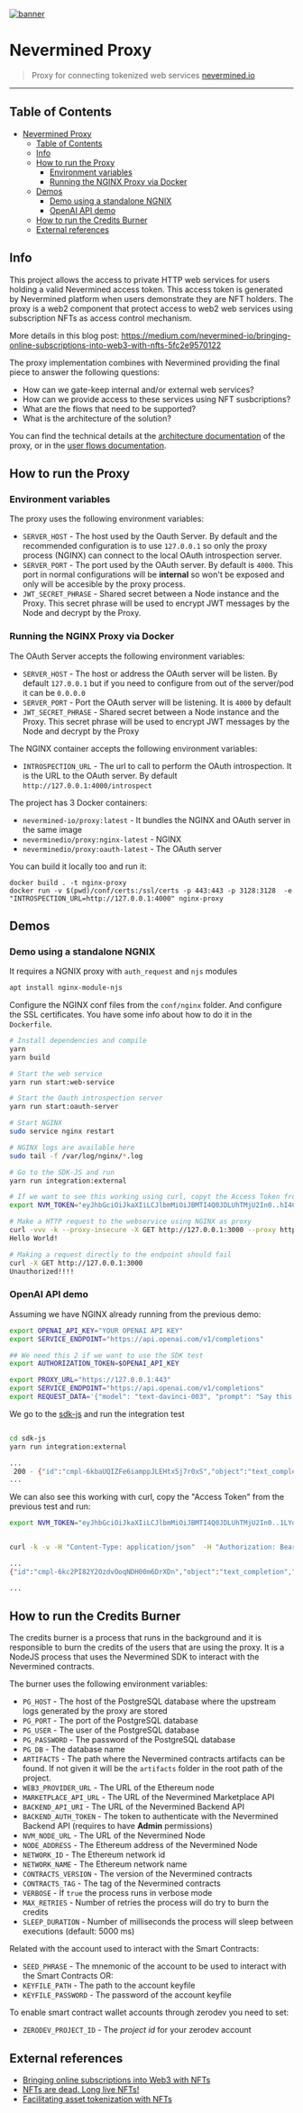 [![banner](https://raw.githubusercontent.com/nevermined-io/assets/main/images/logo/banner_logo.png)](https://nevermined.io)

# Nevermined Proxy

> Proxy for connecting tokenized web services
> [nevermined.io](https://nevermined.io)

---

## Table of Contents

- [Nevermined Proxy](#nevermined-proxy)
  - [Table of Contents](#table-of-contents)
  - [Info](#info)
  - [How to run the Proxy](#how-to-run-the-proxy)
    - [Environment variables](#environment-variables)
    - [Running the NGINX Proxy via Docker](#running-the-nginx-proxy-via-docker)
  - [Demos](#demos)
    - [Demo using a standalone NGNIX](#demo-using-a-standalone-ngnix)
    - [OpenAI API demo](#openai-api-demo)
  - [How to run the Credits Burner](#how-to-run-the-credits-burner)
  - [External references](#external-references)

## Info

This project allows the access to private HTTP web services for users holding a valid Nevermined access token. This access token is
generated by Nevermined platform when users demonstrate they are NFT holders. The proxy is a web2 component that protect access
to web2 web services using subscription NFTs as access control mechanism.

More details in this blog post:
https://medium.com/nevermined-io/bringing-online-subscriptions-into-web3-with-nfts-5fc2e9570122

The proxy implementation combines with Nevermined providing the final piece to answer the following questions:

- How can we gate-keep internal and/or external web services?
- How can we provide access to these services using NFT susbcriptions?
- What are the flows that need to be supported?
- What is the architecture of the solution?

You can find the technical details at the [architecture documentation](docs/index.mdx) of the proxy, or in the [user flows documentation](docs/user-flows.md).

## How to run the Proxy

### Environment variables

The proxy uses the following environment variables:

- `SERVER_HOST` - The host used by the Oauth Server. By default and the recommended configuration is to use `127.0.0.1` so only the proxy process (NGINX) can connect to the local OAuth introspection server.
- `SERVER_PORT` - The port used by the OAuth server. By default is `4000`. This port in normal configurations will be **internal** so won't be exposed and only will be accesible by the proxy process.
- `JWT_SECRET_PHRASE` - Shared secret between a Node instance and the Proxy. This secret phrase will be used to encrypt JWT messages by the Node and decrypt by the Proxy.

### Running the NGINX Proxy via Docker

The OAuth Server accepts the following environment variables:

- `SERVER_HOST` - The host or address the OAuth server will be listen. By default `127.0.0.1` but if you need to configure from out of the server/pod it can be `0.0.0.0`
- `SERVER_PORT` - Port the OAuth server will be listening. It is `4000` by default
- `JWT_SECRET_PHRASE` - Shared secret between a Node instance and the Proxy. This secret phrase will be used to encrypt JWT messages by the Node and decrypt by the Proxy

The NGINX container accepts the following environment variables:

- `INTROSPECTION_URL` - The url to call to perform the OAuth introspection. It is the URL to the OAuth server. By default `http://127.0.0.1:4000/introspect`

The project has 3 Docker containers:

- `nevermined-io/proxy:latest` - It bundles the NGINX and OAuth server in the same image
- `neverminedio/proxy:nginx-latest` - NGINX
- `neverminedio/proxy:oauth-latest` - The OAuth server

You can build it locally too and run it:

```
docker build . -t nginx-proxy
docker run -v $(pwd)/conf/certs:/ssl/certs -p 443:443 -p 3128:3128  -e "INTROSPECTION_URL=http://127.0.0.1:4000" nginx-proxy
```

## Demos

### Demo using a standalone NGNIX

It requires a NGNIX proxy with `auth_request` and `njs` modules

```bash
apt install nginx-module-njs
```

Configure the NGINX conf files from the `conf/nginx` folder. And configure the SSL certificates. You have some info about how to do it in the `Dockerfile`.

```bash
# Install dependencies and compile
yarn
yarn build

# Start the web service
yarn run start:web-service

# Start the Oauth introspection server
yarn run start:oauth-server

# Start NGINX
sudo service nginx restart

# NGINX logs are available here
sudo tail -f /var/log/nginx/*.log

# Go to the SDK-JS and run
yarn run integration:external

# If we want to see this working using curl, copyt the Access Token from the previous test and export as `NVM_TOKEN` env var
export NVM_TOKEN="eyJhbGciOiJkaXIiLCJlbmMiOiJBMTI4Q0JDLUhTMjU2In0..hI4CMYSs0tqFYdof4hFiUw.2jK41Lgpua6XKZtFvqwjQS3gJDbSs0DVDMNnSW55NVOKVqQqBA1RE2InYpUY3aVJsqdsQ1nT5KpNH-MfwCyk85paoMSTiuHOW1t0bN8dB7PwyMkM5Ubf-8bg3q3rIEpDT7QtQ2M7YbP1t3HL8jhJZDStJ_2AYnumUvCVmKDtPUe_FmVdPcW66ta-d3YWKXkwKN1Ajrdnlsav58f-u6wE-qck_UtzqMpOI1ePmK3I-FBTYtSnpyUZrQu3XOXV2TR23kKaUtclhSdtHSMQHug__5Oe2Ibo3QI0AauThAHD6q98BL3iZn9fH2aCsUP2uFifRc0kC2PrWCz1F1upmaKWg2oJ9Yh9YADA95mcOjH_KSM.7tYdcSQ-AS9zdROBRUOh1g"

# Make a HTTP request to the webservice using NGINX as proxy
curl -vvv -k --proxy-insecure -X GET http://127.0.0.1:3000 --proxy http://127.0.0.1:3128 -H "Authorization: Bearer $NVM_TOKEN"
Hello World!

# Making a request directly to the endpoint should fail
curl -X GET http://127.0.0.1:3000
Unauthorized!!!!

```

### OpenAI API demo

Assuming we have NGINX already running from the previous demo:

```bash
export OPENAI_API_KEY="YOUR OPENAI API KEY"
export SERVICE_ENDPOINT="https://api.openai.com/v1/completions"

## We need this 2 if we want to use the SDK test
export AUTHORIZATION_TOKEN=$OPENAI_API_KEY

export PROXY_URL="https://127.0.0.1:443"
export SERVICE_ENDPOINT="https://api.openai.com/v1/completions"
export REQUEST_DATA='{"model": "text-davinci-003", "prompt": "Say this is a test", "temperature": 0, "max_tokens": 7}'
```

We go to the [sdk-js](https://github.com/nevermined-io/sdk-js/) and run the integration test

```bash

cd sdk-js
yarn run integration:external

...
 200 - {"id":"cmpl-6kbaUQIZFe6iamppJLEHtx5j7r0xS","object":"text_completion","created":1676565594,"model":"text-davinci-003","choices":[{"text":"\n\nThis is indeed a test","index":0,"logprobs":null,"finish_reason":"length"}],"usage":{"prompt_tokens":5,"completion_tokens":7,"total_tokens":12}}
...

```

We can also see this working with curl, copy the "Access Token" from the previous test and run:

```bash
export NVM_TOKEN="eyJhbGciOiJkaXIiLCJlbmMiOiJBMTI4Q0JDLUhTMjU2In0..1LYqALYanLBQPmsMvPP0ug.For0wiUUMVUAxB6vvhhSjCjSucfb8dgf5pz3v-YJPxiDZ5QMr7oB5ShSUh9OErlDShmqumd-rWRcqfXuns7R6FvDMC457jTZe6P2YyFZ_rsU3TLBiv6cyF7Br3B-wshZIaG_MiKoCZqZQJXtIbZhIx4TXdtJc7yKLSRkMP_-kSMROLKlrKuwWuLow6_5G-aOyqJkU0CdZJ-iEY42eh4L0YYALZ3LZlDII-Wv45pPm6Yki3DcgCYfpZ7zSEHJpoSXm3wCB4FJ7enKPxQ02ViRMwwJldvQzrPO2XMbGAmg7OVxMN2iI6PaenUQSO76toX04cgsEnEimKUOifY0Gl_MBBFr4R0AAoCdCW7Jxxq0VBsy1H8qVRb29rR2Ql2IRmOX.1ZN258dHRBHZewKNDhwFbQ"


curl -k -v -H "Content-Type: application/json"  -H "Authorization: Bearer $NVM_TOKEN" -d "$REQUEST_DATA" -H "Host: api.openai.com" https://127.0.0.1:443/v1/completions

...
{"id":"cmpl-6kc2PI82Y2OzdvOoqNDH00m6DrXDn","object":"text_completion","created":1676567325,"model":"text-davinci-003","choices":[{"text":"\n\nThis is indeed a test","index":0,"logprobs":null,"finish_reason":"length"}],"usage":{"prompt_tokens":5,"completion_tokens":7,"total_tokens":12}}

...
```

## How to run the Credits Burner

The credits burner is a process that runs in the background and it is responsible to burn the credits of the users that are using the proxy. It is a NodeJS process that uses the Nevermined SDK to interact with the Nevermined contracts.

The burner uses the following environment variables:

- `PG_HOST` - The host of the PostgreSQL database where the upstream logs generated by the proxy are stored
- `PG_PORT` - The port of the PostgreSQL database
- `PG_USER` - The user of the PostgreSQL database
- `PG_PASSWORD` - The password of the PostgreSQL database
- `PG_DB` - The database name
- `ARTIFACTS` - The path where the Nevermined contracts artifacts can be found. If not given it will be the `artifacts` folder in the root path of the project.
- `WEB3_PROVIDER_URL` - The URL of the Ethereum node
- `MARKETPLACE_API_URL` - The URL of the Nevermined Marketplace API
- `BACKEND_API_URI` - The URL of the Nevermined Backend API
- `BACKEND_AUTH_TOKEN` - The token to authenticate with the Nevermined Backend API (requires to have **Admin** permissions)
- `NVM_NODE_URL` - The URL of the Nevermined Node
- `NODE_ADDRESS` - The Ethereum address of the Nevermined Node
- `NETWORK_ID` - The Ethereum network id
- `NETWORK_NAME` - The Ethereum network name
- `CONTRACTS_VERSION` - The version of the Nevermined contracts
- `CONTRACTS_TAG` - The tag of the Nevermined contracts
- `VERBOSE` - If `true` the process runs in verbose mode
- `MAX_RETRIES` - Number of retries the process will do try to burn the credits
- `SLEEP_DURATION` - Number of milliseconds the process will sleep between executions (default: 5000 ms)

Related with the account used to interact with the Smart Contracts:

- `SEED_PHRASE` - The mnemonic of the account to be used to interact with the Smart Contracts
  OR:
- `KEYFILE_PATH` - The path to the account keyfile
- `KEYFILE_PASSWORD` - The password of the account keyfile

To enable smart contract wallet accounts through zerodev you need to set:

- `ZERODEV_PROJECT_ID` - The _project id_ for your zerodev account

## External references

- [Bringing online subscriptions into Web3 with NFTs](https://medium.com/nevermined-io/bringing-online-subscriptions-into-web3-with-nfts-5fc2e9570122)
- [NFTs are dead. Long live NFTs!](https://medium.com/nevermined-io/nfts-are-dead-long-live-nfts-7a98ecb629d6)
- [Facilitating asset tokenization with NFTs](https://medium.com/nevermined-io/facilitating-asset-tokenization-with-nfts-3f725bfd51e2)
